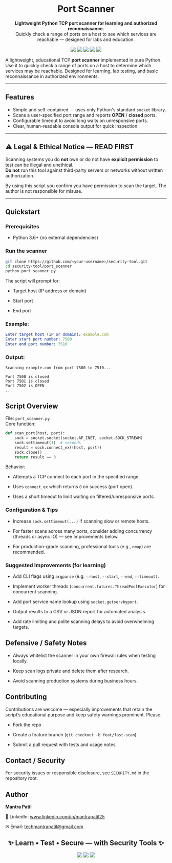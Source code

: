 <h1 align="center"> Port Scanner</h1> <p align="center"> <b>Lightweight Python TCP port scanner for learning and authorized reconnaissance.</b><br> Quickly check a range of ports on a host to see which services are reachable — designed for labs and education. </p> <p align="center"> <a href="https://www.python.org/"><img src="https://img.shields.io/badge/Python-3.6+-blue?style=for-the-badge&logo=python"></a> <a href="https://github.com/mantrapatil03/security-tools/stargazers"><img src="https://img.shields.io/github/stars/mantrapatil03/security-tools?style=for-the-badge&logo=github"></a> <a href="https://github.com/mantrapatil03/security-tools"><img src="https://img.shields.io/badge/Repo-Port_Scanner-black?style=for-the-badge&logo=github"></a> <a href="https://www.linkedin.com/in/mantrapatil25"><img src="https://img.shields.io/badge/Connect-LinkedIn-0A66C2?style=for-the-badge&logo=linkedin"></a> <img src="https://img.shields.io/badge/License-MIT-yellow?style=for-the-badge"> </p>

A lightweight, educational TCP **port scanner** implemented in pure Python.  
Use it to quickly check a range of ports on a host to determine which services may be reachable. Designed for learning, lab testing, and basic reconnaissance in authorized environments.

---

##  Features
- Simple and self-contained — uses only Python's standard `socket` library.
- Scans a user-specified port range and reports **OPEN** / **closed** ports.
- Configurable timeout to avoid long waits on unresponsive ports.
- Clear, human-readable console output for quick inspection.

---

## ⚠️ Legal & Ethical Notice — READ FIRST
Scanning systems you do **not** own or do not have **explicit permission** to test can be illegal and unethical.  
**Do not** run this tool against third-party servers or networks without written authorization.

By using this script you confirm you have permission to scan the target. The author is not responsible for misuse.

---

##  Quickstart

### Prerequisites
- Python 3.6+ (no external dependencies)

### Run the scanner
```bash
git clone https://github.com/<your-username>/security-tool.git
cd security-tool/port_scanner
python port_scanner.py
```

The script will prompt for:

- Target host (IP address or domain)

- Start port

- End port

### Example:
```yaml
Enter target host (IP or domain): example.com
Enter start port number: 7500
Enter end port number: 7510
```

### Output:
```vbnet
Scanning example.com from port 7500 to 7510...

Port 7500 is closed
Port 7501 is closed
Port 7502 is OPEN
...
```

## Script Overview

File: `port_scanner.py`<Br>
Core function:
```python
def scan_port(host, port):
    sock = socket.socket(socket.AF_INET, socket.SOCK_STREAM)
    sock.settimeout(1)  # seconds
    result = sock.connect_ex((host, port))
    sock.close()
    return result == 0
```


Behavior:

- Attempts a TCP connect to each port in the specified range.

- Uses `connect_ex` which returns `0` on success (port open).

- Uses a short timeout to limit waiting on filtered/unresponsive ports.

### Configuration & Tips

- Increase `sock.settimeout(...)` if scanning slow or remote hosts.

- For faster scans across many ports, consider adding concurrency (threads or async IO) — see Improvements below.

- For production-grade scanning, professional tools (e.g., `nmap`) are recommended.

### Suggested Improvements (for learning)

- Add CLI flags using `argparse` (e.g. `--host`, `--start`, `--end`, `--timeout)`.

- Implement worker threads (`concurrent.futures.ThreadPoolExecutor`) for concurrent scanning.

- Add port service name lookup using `socket.getservbyport`.

- Output results to a CSV or JSON report for automated analysis.

- Add rate limiting and polite scanning delays to avoid overwhelming targets.

## Defensive / Safety Notes

- Always whitelist the scanner in your own firewall rules when testing locally.

- Keep scan logs private and delete them after research.

- Avoid scanning production systems during business hours.



## Contributing

Contributions are welcome — especially improvements that retain the script’s educational purpose and keep safety warnings prominent. Please:

- Fork the repo

- Create a feature branch (`git checkout -b feat/fast-scan`)

- Submit a pull request with tests and usage notes

## Contact / Security

For security issues or responsible disclosure, see `SECURITY.md` in the repository root.

## Author

**Mantra Patil**

💼 LinkedIn: www.linkedin.com/in/mantrapatil25

✉ Email: techmantrapatil@gmail.com

<h2 align="center">✨ Learn • Test • Secure — with <b>Security Tools</b> ✨</h2> <p align="center"> <img src="https://img.shields.io/badge/Keep%20Learning-Cybersecurity-blue?style=for-the-badge&logo=graduation-cap"> <img src="https://img.shields.io/badge/Give%20a%20Star-⭐-brightgreen?style=for-the-badge&logo=github"> <img src="https://img.shields.io/badge/Open--Source-Contributions%20Welcome-orange?style=for-the-badge&logo=open-source-initiative"> </p>
